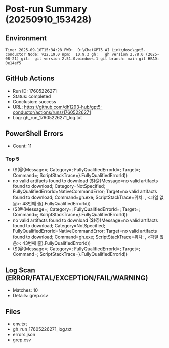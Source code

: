 ﻿# Post-run Summary (20250910_153428)

## Environment
``
Time: 2025-09-10T15:34:28
PWD:  D:\ChatGPT5_AI_Link\dosc\gpt5-conductor
Node: v22.19.0
npm:  10.9.3
gh:   gh version 2.78.0 (2025-08-21)
git:  git version 2.51.0.windows.1
git branch: main
git HEAD:   0e14ef5
``

## GitHub Actions
- Run ID: 17605226271
- Status: completed
- Conclusion: success
- URL: https://github.com/dh1293-hub/gpt5-conductor/actions/runs/17605226271
- Log: gh_run_17605226271_log.txt

## PowerShell Errors
- Count: 11
### Top 5
-  ($(@{Message=; Category=; FullyQualifiedErrorId=; Target=; Command=; ScriptStackTrace=}.FullyQualifiedErrorId))
- no valid artifacts found to download ($(@{Message=no valid artifacts found to download; Category=NotSpecified; FullyQualifiedErrorId=NativeCommandError; Target=no valid artifacts found to download; Command=gh.exe; ScriptStackTrace=위치: <ScriptBlock>, <파일 없음>: 48번째 줄}.FullyQualifiedErrorId))
-  ($(@{Message=; Category=; FullyQualifiedErrorId=; Target=; Command=; ScriptStackTrace=}.FullyQualifiedErrorId))
- no valid artifacts found to download ($(@{Message=no valid artifacts found to download; Category=NotSpecified; FullyQualifiedErrorId=NativeCommandError; Target=no valid artifacts found to download; Command=gh.exe; ScriptStackTrace=위치: <ScriptBlock>, <파일 없음>: 43번째 줄}.FullyQualifiedErrorId))
-  ($(@{Message=; Category=; FullyQualifiedErrorId=; Target=; Command=; ScriptStackTrace=}.FullyQualifiedErrorId))

## Log Scan (ERROR/FATAL/EXCEPTION/FAIL/WARNING)
- Matches: 10
- Details: grep.csv

## Files
- env.txt
- gh_run_17605226271_log.txt
- errors.json
- grep.csv
